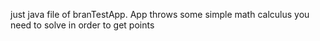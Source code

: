 just java file of branTestApp. App throws some simple math calculus you need to solve in order to get points

